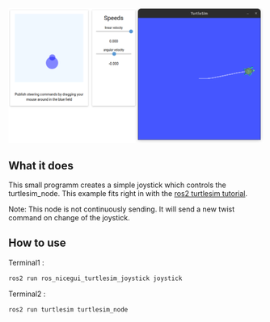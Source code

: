 
![](example.png)

## What it does
This small programm creates a simple joystick which controls the turtlesim_node. This example fits right in with the [ros2 turtlesim tutorial](https://docs.ros.org/en/humble/Tutorials/Beginner-CLI-Tools/Introducing-Turtlesim/Introducing-Turtlesim.html).

Note: This node is not continuously sending. It will send a new twist command on change of the joystick.


## How to use

Terminal1 :
```bash
ros2 run ros_nicegui_turtlesim_joystick joystick 
```

Terminal2 :
```bash
ros2 run turtlesim turtlesim_node 
```
